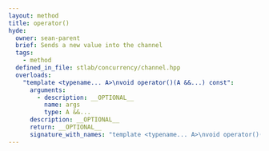 ```yaml
---
layout: method
title: operator()
hyde:
  owner: sean-parent
  brief: Sends a new value into the channel
  tags:
    - method
  defined_in_file: stlab/concurrency/channel.hpp
  overloads:
    "template <typename... A>\nvoid operator()(A &&...) const":
      arguments:
        - description: __OPTIONAL__
          name: args
          type: A &&...
      description: __OPTIONAL__
      return: __OPTIONAL__
      signature_with_names: "template <typename... A>\nvoid operator()(A &&... args) const"
---
```

